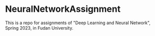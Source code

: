 # NeuralNetworkAssignment
This is a repo for assignments of "Deep Learning and Neural Network", Spring 2023, in Fudan University.
